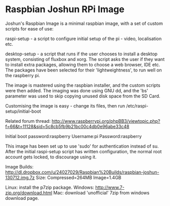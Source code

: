 Raspbian Joshun RPi Image
=========================

Joshun's Raspbian Image is a minimal raspbian image, with a set of custom scripts for ease of use:

raspi-setup - a script to configure initial setup of the pi - video, localisation etc.

desktop-setup - a script that runs if the user chooses to install a desktop system, consisting of fluxbox and xorg. The script asks the user if they want to install extra packages, allowing them to choose a web browser, IDE etc. The packages have been selected for their 'lightweightness', to run well on the raspberry pi.

The image is mastered using the raspbian installer, and the custom scripts were then added. The imaging was done using GNU dd, and the 'bs' parameter was used to skip copying unused disk space from the SD Card.

Customising the image is easy - change its files, then run /etc/raspi-setup/initial-boot

Related forum thread: http://www.raspberrypi.org/phpBB3/viewtopic.php?f=66&t=11128&sid=5c8cb5fb9b21bc00c4db0e96abe33c48

Initial boot password:raspberry
Username:pi Password:raspberry


This image has been set up to use 'sudo' for authentication instead of su. After the initial raspi-setup script has written configuration, the normal root account gets locked, to discourage using it.

Image Builds:
http://dl.dropbox.com/u/24027029/Raspbian%20Builds/raspbian-joshun-130712.img.7z
Size: Compressed=264MB Image=1.4GB

Linux: install the p7zip package. Windows: http://www.7-zip.org/download.html Mac: download 'unofficial' 7zip from windows download page.
